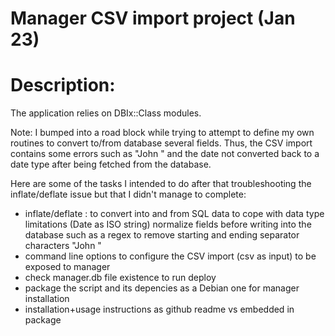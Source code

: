 Manager CSV import project (Jan 23)
===================================

Description:
============
The application relies on DBIx::Class modules.

Note: I bumped into a road block while trying to attempt to define my own routines to convert to/from database several fields. Thus, the CSV import contains some errors such as "John " and the date not
converted back to a date type after being fetched from the database.

Here are some of the tasks I intended to do after that troubleshooting the inflate/deflate issue but
that I didn't manage to complete:

- inflate/deflate : 
     to convert into and from SQL data to cope with data type limitations (Date as ISO string)
     normalize fields before writing into the database such as a regex to remove starting and ending separator characters
     "John "
- command line options to configure the CSV import (csv as input) to be exposed to manager
- check manager.db file existence to run deploy
- package the script and its depencies as a Debian one for manager installation
- installation+usage instructions as github readme vs embedded in package

